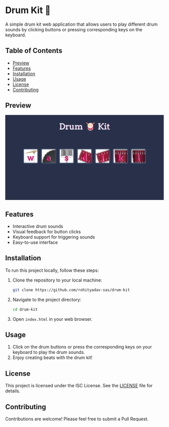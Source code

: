 # Drum Kit 🥁

A simple drum kit web application that allows users to play different drum sounds by clicking buttons or pressing corresponding keys on the keyboard.

## Table of Contents
- [Preview](#preview)
- [Features](#features)
- [Installation](#installation)
- [Usage](#usage)
- [License](#license)
- [Contributing](#contributing)

## Preview
![preview.png](./assets/preview.png?raw=true)

## Features

- Interactive drum sounds
- Visual feedback for button clicks
- Keyboard support for triggering sounds
- Easy-to-use interface

## Installation

To run this project locally, follow these steps:

1. Clone the repository to your local machine:

   ```bash
   git clone https://github.com/rohityadav-sas/drum-kit
   ```
   
2. Navigate to the project directory:

   ```bash
   cd drum-kit
   ```
3. Open ```index.html``` in your web browser.
   
## Usage
1. Click on the drum buttons or press the corresponding keys on your keyboard to play the drum sounds.
2. Enjoy creating beats with the drum kit!
   
## License

This project is licensed under the ISC License. See the [LICENSE](./LICENSE) file for details.

## Contributing

Contributions are welcome! Please feel free to submit a Pull Request.
